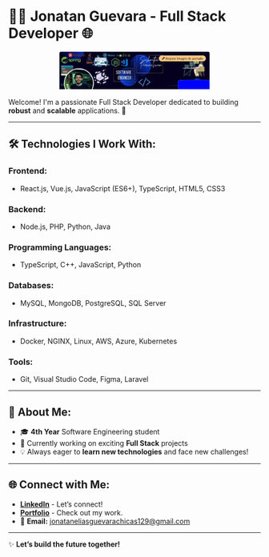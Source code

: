 # 👨‍💻 Jonatan Guevara - Full Stack Developer 🌐

<p align="center">
  <img src="https://github.com/JonatanG055/imagenes-repo/blob/main/likedin.png?raw=true" alt="Jonatan Guevara LinkedIn" width="300px">
</p>

Welcome! I'm a passionate Full Stack Developer dedicated to building **robust** and **scalable** applications. 🚀

---

## 🛠️ **Technologies I Work With:**
### **Frontend**:
- React.js, Vue.js, JavaScript (ES6+), TypeScript, HTML5, CSS3

### **Backend**:
- Node.js, PHP, Python, Java

### **Programming Languages**:
- TypeScript, C++, JavaScript, Python

### **Databases**:
- MySQL, MongoDB, PostgreSQL, SQL Server

### **Infrastructure**:
- Docker, NGINX, Linux, AWS, Azure, Kubernetes

### **Tools**:
- Git, Visual Studio Code, Figma, Laravel

---

## 🌟 **About Me:**
- 🎓 **4th Year** Software Engineering student
- 🔭 Currently working on exciting **Full Stack** projects
- 💡 Always eager to **learn new technologies** and face new challenges!

---

## 🌐 **Connect with Me:**
- **[LinkedIn](https://www.linkedin.com/in/jonataneguevara)** - Let’s connect!
- **[Portfolio](https://your-portfolio.com)** - Check out my work.
- 📧 **Email:** [jonataneliasguevarachicas129@gmail.com](mailto:jonataneliasguevarachicas129@gmail.com)

---

✨ **Let’s build the future together!**
